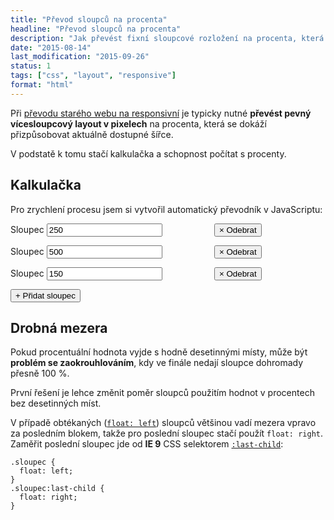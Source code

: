 ```yaml
---
title: "Převod sloupců na procenta"
headline: "Převod sloupců na procenta"
description: "Jak převést fixní sloupcové rozložení na procenta, která se budou přizpůsobovat šířce okna."
date: "2015-08-14"
last_modification: "2015-09-26"
status: 1
tags: ["css", "layout", "responsive"]
format: "html"
---
```


<p>Při <a href="/prevod-responsivni-design">převodu starého webu na responsivní</a> je typicky nutné <b>převést pevný vícesloupcový layout v pixelech</b> na procenta, která se dokáží přizpůsobovat aktuálně dostupné šířce.</p>

<p>V podstatě k tomu stačí kalkulačka a schopnost počítat s procenty.</p>



<h2 id="kalkulacka">Kalkulačka</h2>

<p>Pro zrychlení procesu jsem si vytvořil automatický převodník v JavaScriptu:</p>

<div class="live nosource kalkulacka">
<form oninput="naprocenta(this)" id="polozky">
<p id="sablona">
    <label>Sloupec <input type="number" value="250" min="0"><code></code><button onclick="odebrat(this)">× Odebrat</button></label>
</p>

<p>
    <label>Sloupec <input type="number" value="500" min="0"><code></code><button onclick="odebrat(this)">× Odebrat</button></label>
</p>   

<p>
    <label>Sloupec <input type="number" value="150" min="0"><code></code><button onclick="odebrat(this)">× Odebrat</button></label>
</p>   
</form>

<button onclick="pridatPole()">+ Přidat sloupec</button>

</div>  
  
  
<h2 id="mezera">Drobná mezera</h2>

<p>Pokud procentuální hodnota vyjde s hodně desetinnými místy, může být <b>problém se zaokrouhlováním</b>, kdy ve finále nedají sloupce dohromady přesně 100 %.</p>

<p>První řešení je lehce změnit poměr sloupců použitím hodnot v procentech bez desetinných míst.</p>

<p>V případě obtékaných (<code><a href="/float">float: left</a></code>) sloupců většinou vadí mezera vpravo za posledním blokem, takže pro poslední sloupec stačí použít <code>float: right</code>. Zaměřit poslední sloupec jde od <b>IE 9</b> CSS selektorem <a href="/css-selektory#prvni-posledni-potomek"><code>:last-child</code></a>:</p>

<pre><code>.sloupec {
  float: left;
} 
.sloupec:last-child {
  float: right;
}</code></pre>





  
  
  
  
  
  
  
<script>
var polozky = document.getElementById('polozky');
var pocetMist = 1;

function zaokrouhlit(cislo) {
  return Math.round(cislo * 1) / 1;
    return parseFloat(cislo.toFixed(pocetMist));
}

function naprocenta(form) {
    var inputy = form.getElementsByTagName("input");
    var pocet = inputy.length;
    var celkem = 0;
    for (var i = 0; i < pocet; i++) {
        celkem += parseInt(inputy[i].value * 1);
    }
    
    var soucet = 0;
    var posledni;
    for (var j = 0; j < pocet; j++) {
      if ((inputy[j].value * 1) <= 0) continue;
        var procent = zaokrouhlit((inputy[j].value * 1) / celkem * 100);
        soucet += procent;
        inputy[j].nextSibling.innerHTML = procent + "%";
        posledni = inputy[j];
    }
   if (posledni) {
     posledni.nextSibling.innerHTML = parseFloat(posledni.nextSibling.innerHTML) + (100 - soucet) + "%";
   }
}

var prvniPolozka = document.getElementById('sablona');
var sablona = prvniPolozka.cloneNode(true);

function pridatPole() {
    var kopie = sablona.cloneNode(true);
    polozky.appendChild(kopie);
    kopie.getElementsByTagName("input")[0].value = "0";
    kopie.getElementsByTagName("input")[0].focus();
    kopie.getElementsByTagName("input")[0].select();
}

function odebrat(el) {
    var polozka = el.parentNode;
    polozka.parentNode.removeChild(polozka);
    naprocenta(polozky);
}
  
naprocenta(polozky);
</script>  

<style>
  .kalkulacka code {
    width: 5em;
    text-align: center;
    display: inline-block;
    margin: 0 1em;
  }</style>

<!-- samostatná ukázka: http://kod.djpw.cz/ekqb -->

